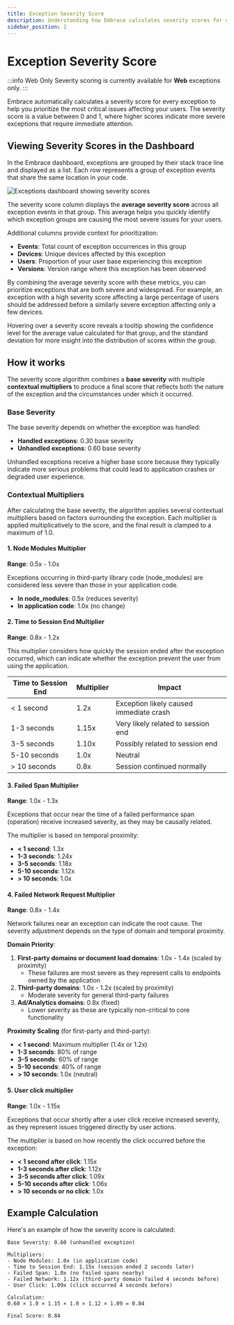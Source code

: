 ```yaml
---
title: Exception Severity Score
description: Understanding how Embrace calculates severity scores for exceptions
sidebar_position: 2
---
```


# Exception Severity Score

:::info Web Only
Severity scoring is currently available for **Web** exceptions only.
:::

Embrace automatically calculates a severity score for every exception to help you prioritize the most critical issues
affecting your users. The severity score is a value between 0 and 1, where higher scores indicate more severe exceptions
that require immediate attention.

## Viewing Severity Scores in the Dashboard

In the Embrace dashboard, exceptions are grouped by their stack trace line and displayed as a list. Each row represents
a group of exception events that share the same location in your code.

![Exceptions dashboard showing severity scores](/images/exceptions-severity-score-dashboard.png)

The severity score column displays the **average severity score** across all exception events in that group. This
average helps you quickly identify which exception groups are causing the most severe issues for your users.

Additional columns provide context for prioritization:

- **Events**: Total count of exception occurrences in this group
- **Devices**: Unique devices affected by this exception
- **Users**: Proportion of your user base experiencing this exception
- **Versions**: Version range where this exception has been observed

By combining the average severity score with these metrics, you can prioritize exceptions that are both severe and
widespread. For example, an exception with a high severity score affecting a large percentage of users should be
addressed before a similarly severe exception affecting only a few devices.

Hovering over a severity score reveals a tooltip showing the confidence level for the average value calculated for that
group, and the standard deviation for more insight into the distribution of scores within the group.

## How it works

The severity score algorithm combines a **base severity** with multiple **contextual multipliers** to produce a final
score that reflects both the nature of the exception and the circumstances under which it occurred.

### Base Severity

The base severity depends on whether the exception was handled:

- **Handled exceptions**: 0.30 base severity
- **Unhandled exceptions**: 0.60 base severity

Unhandled exceptions receive a higher base score because they typically indicate more serious problems that could lead
to application crashes or degraded user experience.

### Contextual Multipliers

After calculating the base severity, the algorithm applies several contextual multipliers based on factors surrounding
the exception. Each multiplier is applied multiplicatively to the score, and the final result is clamped to a maximum of
1.0.

#### 1. Node Modules Multiplier

**Range**: 0.5x - 1.0x

Exceptions occurring in third-party library code (node_modules) are considered less severe than those in your
application code.

- **In node_modules**: 0.5x (reduces severity)
- **In application code**: 1.0x (no change)

#### 2. Time to Session End Multiplier

**Range**: 0.8x - 1.2x

This multiplier considers how quickly the session ended after the exception occurred, which can indicate whether the
exception prevent the user from using the application.

| Time to Session End | Multiplier | Impact                                  |
|---------------------|------------|-----------------------------------------|
| < 1 second          | 1.2x       | Exception likely caused immediate crash |
| 1-3 seconds         | 1.15x      | Very likely related to session end      |
| 3-5 seconds         | 1.10x      | Possibly related to session end         |
| 5-10 seconds        | 1.0x       | Neutral                                 |
| > 10 seconds        | 0.8x       | Session continued normally              |

#### 3. Failed Span Multiplier

**Range**: 1.0x - 1.3x

Exceptions that occur near the time of a failed performance span (operation) receive increased severity, as they may be
causally related.

The multiplier is based on temporal proximity:

- **< 1 second**: 1.3x
- **1-3 seconds**: 1.24x
- **3-5 seconds**: 1.18x
- **5-10 seconds**: 1.12x
- **> 10 seconds**: 1.0x

#### 4. Failed Network Request Multiplier

**Range**: 0.8x - 1.4x

Network failures near an exception can indicate the root cause. The severity adjustment depends on the type of domain
and temporal proximity.

**Domain Priority**:

1. **First-party domains or document load domains**: 1.0x - 1.4x (scaled by proximity)
   - These failures are most severe as they represent calls to endpoints owned by the application
2. **Third-party domains**: 1.0x - 1.2x (scaled by proximity)
   - Moderate severity for general third-party failures
3. **Ad/Analytics domains**: 0.8x (fixed)
   - Lower severity as these are typically non-critical to core functionality

**Proximity Scaling** (for first-party and third-party):

- **< 1 second**: Maximum multiplier (1.4x or 1.2x)
- **1-3 seconds**: 80% of range
- **3-5 seconds**: 60% of range
- **5-10 seconds**: 40% of range
- **> 10 seconds**: 1.0x (neutral)

#### 5. User click multiplier

**Range**: 1.0x - 1.15x

Exceptions that occur shortly after a user click receive increased severity, as they represent issues triggered directly
by user actions.

The multiplier is based on how recently the click occurred before the exception:

- **< 1 second after click**: 1.15x
- **1-3 seconds after click**: 1.12x
- **3-5 seconds after click**: 1.09x
- **5-10 seconds after click**: 1.06x
- **> 10 seconds or no click**: 1.0x

## Example Calculation

Here's an example of how the severity score is calculated:

```text
Base Severity: 0.60 (unhandled exception)

Multipliers:
- Node Modules: 1.0x (in application code)
- Time to Session End: 1.15x (session ended 2 seconds later)
- Failed Span: 1.0x (no failed spans nearby)
- Failed Network: 1.12x (third-party domain failed 4 seconds before)
- User Click: 1.09x (click occurred 4 seconds before)

Calculation:
0.60 × 1.0 × 1.15 × 1.0 × 1.12 × 1.09 = 0.84

Final Score: 0.84
```

